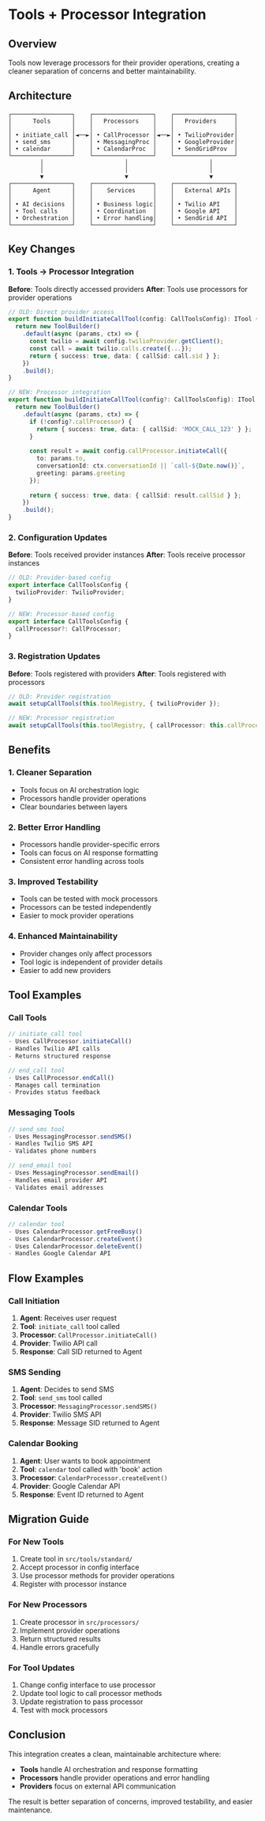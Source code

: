# Tools + Processor Integration

## Overview

Tools now leverage processors for their provider operations, creating a cleaner separation of concerns and better maintainability.

## Architecture

```
┌─────────────────┐    ┌─────────────────┐    ┌─────────────────┐
│      Tools      │    │   Processors    │    │   Providers     │
│                 │    │                 │    │                 │
│ • initiate_call │◄──►│ • CallProcessor │◄──►│ • TwilioProvider│
│ • send_sms      │    │ • MessagingProc │    │ • GoogleProvider│
│ • calendar      │    │ • CalendarProc  │    │ • SendGridProv  │
└─────────────────┘    └─────────────────┘    └─────────────────┘
         │                       │                       │
         │                       │                       │
         ▼                       ▼                       ▼
┌─────────────────┐    ┌─────────────────┐    ┌─────────────────┐
│      Agent      │    │    Services     │    │   External APIs │
│                 │    │                 │    │                 │
│ • AI decisions  │    │ • Business logic│    │ • Twilio API    │
│ • Tool calls    │    │ • Coordination  │    │ • Google API    │
│ • Orchestration │    │ • Error handling│    │ • SendGrid API  │
└─────────────────┘    └─────────────────┘    └─────────────────┘
```

## Key Changes

### 1. Tools → Processor Integration

**Before**: Tools directly accessed providers
**After**: Tools use processors for provider operations

```typescript
// OLD: Direct provider access
export function buildInitiateCallTool(config: CallToolsConfig): ITool {
  return new ToolBuilder()
    .default(async (params, ctx) => {
      const twilio = await config.twilioProvider.getClient();
      const call = await twilio.calls.create({...});
      return { success: true, data: { callSid: call.sid } };
    })
    .build();
}

// NEW: Processor integration
export function buildInitiateCallTool(config?: CallToolsConfig): ITool {
  return new ToolBuilder()
    .default(async (params, ctx) => {
      if (!config?.callProcessor) {
        return { success: true, data: { callSid: 'MOCK_CALL_123' } };
      }
      
      const result = await config.callProcessor.initiateCall({
        to: params.to,
        conversationId: ctx.conversationId || `call-${Date.now()}`,
        greeting: params.greeting
      });
      
      return { success: true, data: { callSid: result.callSid } };
    })
    .build();
}
```

### 2. Configuration Updates

**Before**: Tools received provider instances
**After**: Tools receive processor instances

```typescript
// OLD: Provider-based config
export interface CallToolsConfig {
  twilioProvider: TwilioProvider;
}

// NEW: Processor-based config
export interface CallToolsConfig {
  callProcessor?: CallProcessor;
}
```

### 3. Registration Updates

**Before**: Tools registered with providers
**After**: Tools registered with processors

```typescript
// OLD: Provider registration
await setupCallTools(this.toolRegistry, { twilioProvider });

// NEW: Processor registration
await setupCallTools(this.toolRegistry, { callProcessor: this.callProcessor });
```

## Benefits

### 1. **Cleaner Separation**
- Tools focus on AI orchestration logic
- Processors handle provider operations
- Clear boundaries between layers

### 2. **Better Error Handling**
- Processors handle provider-specific errors
- Tools can focus on AI response formatting
- Consistent error handling across tools

### 3. **Improved Testability**
- Tools can be tested with mock processors
- Processors can be tested independently
- Easier to mock provider operations

### 4. **Enhanced Maintainability**
- Provider changes only affect processors
- Tool logic is independent of provider details
- Easier to add new providers

## Tool Examples

### Call Tools
```typescript
// initiate_call tool
- Uses CallProcessor.initiateCall()
- Handles Twilio API calls
- Returns structured response

// end_call tool  
- Uses CallProcessor.endCall()
- Manages call termination
- Provides status feedback
```

### Messaging Tools
```typescript
// send_sms tool
- Uses MessagingProcessor.sendSMS()
- Handles Twilio SMS API
- Validates phone numbers

// send_email tool
- Uses MessagingProcessor.sendEmail()
- Handles email provider API
- Validates email addresses
```

### Calendar Tools
```typescript
// calendar tool
- Uses CalendarProcessor.getFreeBusy()
- Uses CalendarProcessor.createEvent()
- Uses CalendarProcessor.deleteEvent()
- Handles Google Calendar API
```

## Flow Examples

### Call Initiation
1. **Agent**: Receives user request
2. **Tool**: `initiate_call` tool called
3. **Processor**: `CallProcessor.initiateCall()`
4. **Provider**: Twilio API call
5. **Response**: Call SID returned to Agent

### SMS Sending
1. **Agent**: Decides to send SMS
2. **Tool**: `send_sms` tool called
3. **Processor**: `MessagingProcessor.sendSMS()`
4. **Provider**: Twilio SMS API
5. **Response**: Message SID returned to Agent

### Calendar Booking
1. **Agent**: User wants to book appointment
2. **Tool**: `calendar` tool called with 'book' action
3. **Processor**: `CalendarProcessor.createEvent()`
4. **Provider**: Google Calendar API
5. **Response**: Event ID returned to Agent

## Migration Guide

### For New Tools
1. Create tool in `src/tools/standard/`
2. Accept processor in config interface
3. Use processor methods for provider operations
4. Register with processor instance

### For New Processors
1. Create processor in `src/processors/`
2. Implement provider operations
3. Return structured results
4. Handle errors gracefully

### For Tool Updates
1. Change config interface to use processor
2. Update tool logic to call processor methods
3. Update registration to pass processor
4. Test with mock processors

## Conclusion

This integration creates a clean, maintainable architecture where:
- **Tools** handle AI orchestration and response formatting
- **Processors** handle provider operations and error handling
- **Providers** focus on external API communication

The result is better separation of concerns, improved testability, and easier maintenance.
